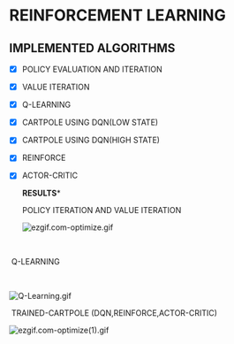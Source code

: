 # **REINFORCEMENT LEARNING** 



## IMPLEMENTED  ALGORITHMS



- [X] POLICY EVALUATION AND ITERATION 

- [X] VALUE ITERATION

- [X] Q-LEARNING

- [X] CARTPOLE USING DQN(LOW STATE)

- [X] CARTPOLE USING DQN(HIGH STATE)

- [X] REINFORCE

- [X] ACTOR-CRITIC


   

  **RESULTS*** 

  

  POLICY ITERATION AND VALUE ITERATION 

  

  ![ezgif.com-optimize.gif](https://github.com/aadhithya14/RLprojects/blob/master/Results/ezgif.com-optimize.gif?raw=true)

​		

​ Q-LEARNING          

​           			

![Q-Learning.gif](https://github.com/aadhithya14/RLprojects/blob/master/Results/Q-Learning.gif?raw=true)



​ TRAINED-CARTPOLE (DQN,REINFORCE,ACTOR-CRITIC)



![ezgif.com-optimize(1).gif](https://github.com/aadhithya14/RLprojects/blob/master/Results/ezgif.com-optimize(1).gif?raw=true)



